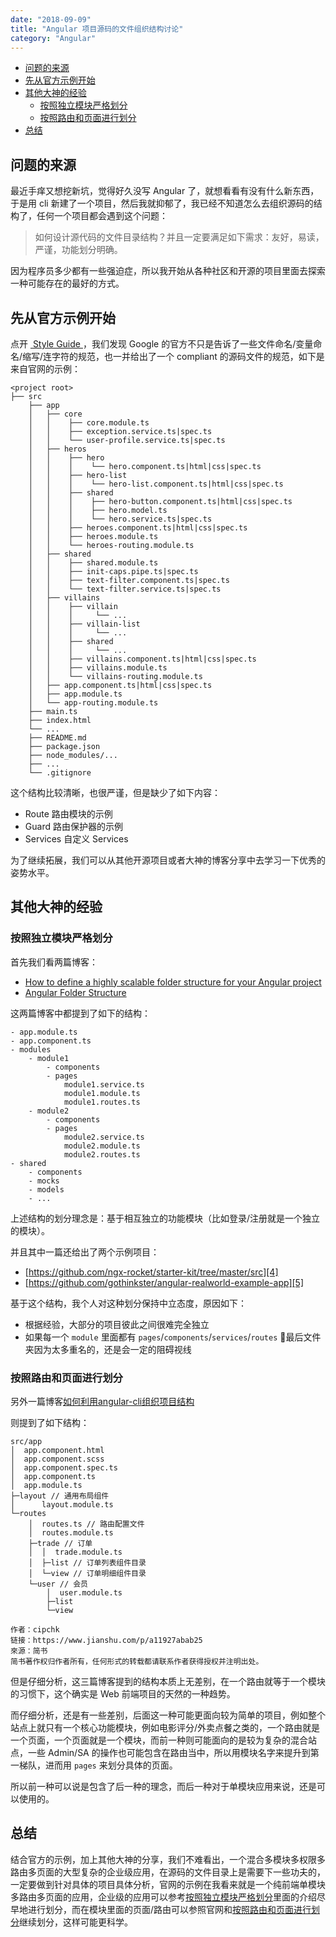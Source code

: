 ```yaml
---
date: "2018-09-09"
title: "Angular 项目源码的文件组织结构讨论"
category: "Angular"
---
```

<!-- TOC -->

- [问题的来源](#问题的来源)
- [先从官方示例开始](#先从官方示例开始)
- [其他大神的经验](#其他大神的经验)
    - [按照独立模块严格划分](#按照独立模块严格划分)
    - [按照路由和页面进行划分](#按照路由和页面进行划分)
- [总结](#总结)

<!-- /TOC -->

## 问题的来源
最近手痒又想挖新坑，觉得好久没写 Angular 了，就想看看有没有什么新东西，于是用 cli 新建了一个项目，然后我就抑郁了，我已经不知道怎么去组织源码的结构了，任何一个项目都会遇到这个问题：

> 如何设计源代码的文件目录结构？并且一定要满足如下需求：友好，易读，严谨，功能划分明确。

因为程序员多少都有一些强迫症，所以我开始从各种社区和开源的项目里面去探索一种可能存在的最好的方式。

## 先从官方示例开始
点开 [ Style Guide ][1]，我们发现 Google 的官方不只是告诉了一些文件命名/变量命名/缩写/连字符的规范，也一并给出了一个 compliant 的源码文件的规范，如下是来自官网的示例：

```
<project root>
├── src
    ├── app
    │   ├── core
    │   │    ├── core.module.ts
    │   │    ├── exception.service.ts|spec.ts
    │   │    └── user-profile.service.ts|spec.ts
    │   ├── heros
    │   │    ├── hero
    │   │    │    └── hero.component.ts|html|css|spec.ts
    │   │    ├── hero-list
    │   │    │    └── hero-list.component.ts|html|css|spec.ts
    │   │    ├── shared
    │   │    │    ├── hero-button.component.ts|html|css|spec.ts
    │   │    │    ├── hero.model.ts
    │   │    │    └── hero.service.ts|spec.ts
    │   │    ├── heroes.component.ts|html|css|spec.ts
    │   │    ├── heroes.module.ts
    │   │    └── heroes-routing.module.ts
    │   ├── shared
    │   │    ├── shared.module.ts
    │   │    ├── init-caps.pipe.ts|spec.ts
    │   │    ├── text-filter.component.ts|spec.ts
    │   │    └── text-filter.service.ts|spec.ts
    │   ├── villains
    │   │    ├── villain
    │   │    │     └── ...
    │   │    ├── villain-list
    │   │    │     └── ...
    │   │    ├── shared
    │   │    │     └── ...
    │   │    ├── villains.component.ts|html|css|spec.ts
    │   │    ├── villains.module.ts
    │   │    └── villains-routing.module.ts
    │   ├── app.component.ts|html|css|spec.ts
    │   ├── app.module.ts
    │   └── app-routing.module.ts
    ├── main.ts
    ├── index.html
    └── ...
    ├── README.md
    ├── package.json
    ├── node_modules/...
    ├── ...
    └── .gitignore
```

这个结构比较清晰，也很严谨，但是缺少了如下内容：

- Route 路由模块的示例
- Guard 路由保护器的示例
- Services 自定义 Services

为了继续拓展，我们可以从其他开源项目或者大神的博客分享中去学习一下优秀的姿势水平。

## 其他大神的经验

### 按照独立模块严格划分

首先我们看两篇博客：

- [How to define a highly scalable folder structure for your Angular project][2]
- [Angular Folder Structure][3]

这两篇博客中都提到了如下的结构：

```
- app.module.ts
- app.component.ts
- modules
    - module1
        - components
        - pages
            module1.service.ts
            module1.module.ts
            module1.routes.ts
    - module2
        - components
        - pages
            module2.service.ts
            module2.module.ts
            module2.routes.ts
- shared
    - components
    - mocks
    - models
    - ...
```
上述结构的划分理念是：基于相互独立的功能模块（比如登录/注册就是一个独立的模块）。

并且其中一篇还给出了两个示例项目：

- [https://github.com/ngx-rocket/starter-kit/tree/master/src][4]
- [https://github.com/gothinkster/angular-realworld-example-app][5]


基于这个结构，我个人对这种划分保持中立态度，原因如下：

- 根据经验，大部分的项目彼此之间很难完全独立
- 如果每一个 `module` 里面都有 `pages`/`components`/`services`/`routes` 最后文件夹因为太多重名的，还是会一定的阻碍视线


### 按照路由和页面进行划分

另外一篇博客[如何利用angular-cli组织项目结构][6]

则提到了如下结构：

```
src/app
│  app.component.html
│  app.component.scss
│  app.component.spec.ts
│  app.component.ts
│  app.module.ts
├─layout // 通用布局组件
│      layout.module.ts
└─routes
    │  routes.ts // 路由配置文件
    │  routes.module.ts
    ├─trade // 订单
    │  │  trade.module.ts
    │  ├─list // 订单列表组件目录
    │  └─view // 订单明细组件目录
    └─user // 会员
        │  user.module.ts
        ├─list
        └─view

作者：cipchk
链接：https://www.jianshu.com/p/a11927abab25
來源：简书
简书著作权归作者所有，任何形式的转载都请联系作者获得授权并注明出处。
```

但是仔细分析，这三篇博客提到的结构本质上无差别，在一个路由就等于一个模块的习惯下，这个确实是 Web 前端项目的天然的一种趋势。

而仔细分析，还是有一些差别，后面这一种可能更面向较为简单的项目，例如整个站点上就只有一个核心功能模块，例如电影评分/外卖点餐之类的，一个路由就是一个页面，一个页面就是一个模块，而前一种则可能面向的是较为复杂的混合站点，一些 Admin/SA 的操作也可能包含在路由当中，所以用模块名字来提升到第一梯队，进而用 `pages` 来划分具体的页面。

所以前一种可以说是包含了后一种的理念，而后一种对于单模块应用来说，还是可以使用的。


## 总结

结合官方的示例，加上其他大神的分享，我们不难看出，一个混合多模块多权限多路由多页面的大型复杂的企业级应用，在源码的文件目录上是需要下一些功夫的，一定要做到针对具体的项目具体分析，官网的示例在我看来就是一个纯前端单模块多路由多页面的应用，企业级的应用可以参考[按照独立模块严格划分](#按照独立模块严格划分)里面的介绍尽早地进行划分，而在模块里面的页面/路由可以参照官网和[按照路由和页面进行划分](#按照路由和页面进行划分)继续划分，这样可能更科学。


[1]:	https://angular.io/guide/styleguide "Style Guide"
[2]:    https://itnext.io/choosing-a-highly-scalable-folder-structure-in-angular-d987de65ec7
[3]:    https://medium.com/@motcowley/angular-folder-structure-d1809be95542
[4]:    https://github.com/ngx-rocket/starter-kit/tree/master/src
[5]:    https://github.com/gothinkster/angular-realworld-example-app
[6]:    https://www.jianshu.com/p/a11927abab25
